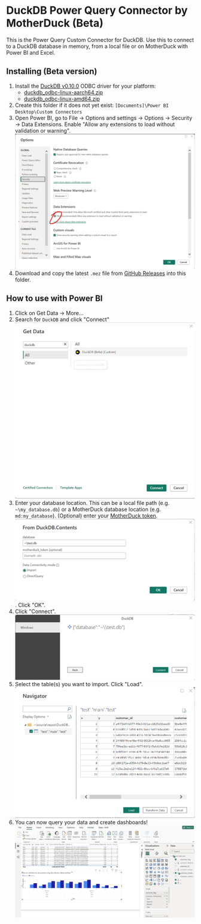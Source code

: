 # DuckDB Power Query Connector by MotherDuck (Beta)

This is the Power Query Custom Connector for DuckDB. Use this to connect to a DuckDB database in memory, from a local file or on MotherDuck with Power BI and Excel.

## Installing (Beta version)

1. Install the [DuckDB v0.10.0](https://github.com/duckdb/duckdb/releases/tag/v0.10.0) ODBC driver for your platform:
      - [duckdb_odbc-linux-aarch64.zip](https://github.com/duckdb/duckdb/releases/download/v0.10.0/duckdb_odbc-linux-aarch64.zip)
      - [duckdb_odbc-linux-amd64.zip](https://github.com/duckdb/duckdb/releases/download/v0.10.0/duckdb_odbc-linux-amd64.zip)
1. Create this folder if it does not yet exist: `[Documents]\Power BI Desktop\Custom Connectors`
1. Open Power BI, go to File -> Options and settings -> Options -> Security -> Data Extensions. Enable "Allow any extensions to load without validation or warning".
![Dialog window showing Power BI Options -> Security -> Data Extensions](images/power_bi_options.png)
1. Download and copy the latest `.mez` file from [GitHub Releases](https://github.com/MotherDuck-Open-Source/DuckDBPowerQueryConnector/releases) into this folder.


## How to use with Power BI

1. Click on Get Data -> More...
1. Search for `DuckDB` and click "Connect"
![Find DuckDB connector](images/find-connector.png)
1. Enter your database location. This can be a local file path (e.g. `~\my_database.db`) or a MotherDuck database location (e.g. `md:my_database`). (Optional) enter your [MotherDuck token](https://motherduck.com/docs/authenticating-to-motherduck/#authentication-using-a-service-token).
![Connect to your DuckDB database](images/connect-duckdb.png). Click "OK".
1. Click "Connect".
![Connect dialog](images/connect.png)
1. Select the table(s) you want to import. Click "Load".
![Navigator dialog to preview and select your table(s)](images/navigator.png)
1. You can now query your data and create dashboards!
![Power BI example usage](images/power-bi-example.png)
